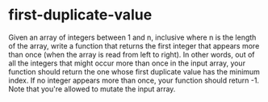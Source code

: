 # first-duplicate-value


  Given an array of integers between 1 and n, inclusive where n is the length of the array, write a function
  that returns the first integer that appears more than once (when the array is
  read from left to right). In other words, out of all the integers that might occur more than once in the
  input array, your function should return the one whose first duplicate value
  has the minimum index. If no integer appears more than once, your function should return -1.
  Note that you're allowed to mutate the input array.
  
